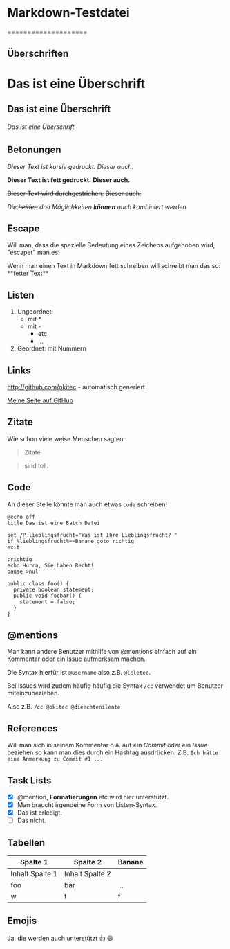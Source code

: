# Markdown-Testdatei
====================

Überschriften
-------------
# Das ist eine Überschrift
## Das ist eine Überschrift
###### Das ist eine Überschrift

Betonungen
----------
*Dieser Text ist kursiv gedruckt.*   _Dieser auch._

**Dieser Text ist fett gedruckt.**   __Dieser auch.__

~~Dieser Text wird durchgestrichen.~~   <del>Dieser auch.</del>

*Die ~~beiden~~ drei Möglichkeiten __können__ auch kombiniert werden*

Escape
------
Will man, dass die spezielle Bedeutung eines Zeichens aufgehoben wird, "escapet" man es:

Wenn man einen Text in Markdown fett schreiben will schreibt man das so: \*\*fetter Text\*\*

Listen
------
1. Ungeordnet:
    * mit *
    * mit -
        - etc
        - ...
2. Geordnet: mit Nummern
		
Links
-----
http://github.com/okitec - automatisch generiert

[Meine Seite auf GitHub](http://github.com/leletec)
		
Zitate
------
Wie schon viele weise Menschen sagten:

> Zitate

> sind toll.
		
Code
----
An dieser Stelle könnte man auch etwas `code` schreiben!

```batch
@echo off
title Das ist eine Batch Datei

set /P lieblingsfrucht="Was ist Ihre Lieblingsfrucht? "
if %lieblingsfrucht%==Banane goto richtig
exit

:richtig
echo Hurra, Sie haben Recht!
pause >nul
```

    public class foo() {
      private boolean statement;
      public void foobar() {
        statement = false;
      }
    }

@mentions 
---------
Man kann andere Benutzer mithilfe von @mentions einfach auf ein Kommentar oder ein Issue aufmerksam machen.

Die Syntax hierfür ist `@username` also z.B. `@leletec`.

Bei Issues wird zudem häufig häufig die Syntax `/cc` verwendet um Benutzer miteinzubeziehen.

Also z.B. `/cc @okitec @dieechtenilente`

References
----------
Will man sich in seinem Kommentar o.ä. auf ein *Commit* oder ein *Issue* beziehen so kann man dies durch ein Hashtag ausdrücken.
Z.B. `Ich hätte eine Anmerkung zu Commit #1 ...`


Task Lists
----------
- [x] @mention, **Formatierungen** etc wird hier unterstützt.
- [x] Man braucht irgendeine Form von Listen-Syntax.
- [x] Das ist erledigt.
- [ ] Das nicht.

Tabellen
--------
Spalte 1 | Spalte 2 | Banane
-------- | -------- | ------
Inhalt Spalte 1 | Inhalt Spalte 2 
foo | bar | ...
w | t | f 

Emojis
------
Ja, die werden auch unterstützt :+1: :smile:
